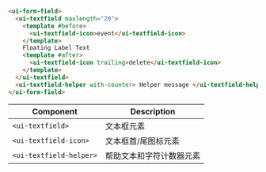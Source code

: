 ```html
<ui-form-field>
  <ui-textfield maxlength="20">
    <template #before>
      <ui-textfield-icon>event</ui-textfield-icon>
    </template>
    Floating Label Text
    <template #after>
      <ui-textfield-icon trailing>delete</ui-textfield-icon>
    </template>
  </ui-textfield>
  <ui-textfield-helper with-counter> Helper message </ui-textfield-helper>
</ui-form-field>
```

| Component               | Description              |
| ----------------------- | ------------------------ |
| `<ui-textfield>`        | 文本框元素               |
| `<ui-textfield-icon>`   | 文本框首/尾图标元素      |
| `<ui-textfield-helper>` | 帮助文本和字符计数器元素 |
